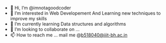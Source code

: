 - 👋 Hi, I’m @imnotagoodcoder
- 👀 I’m interested in Web Developement And Learning new techniques to improve my skills
- 🌱 I’m currently learning Data structures and algorithms
- 💞️ I’m looking to collaborate on ...
- 📫 How to reach me ... mail me @b518040@iiit-bh.ac.in

<!---
imnotagoodcoder/imnotagoodcoder is a ✨ special ✨ repository because its `README.md` (this file) appears on your GitHub profile.
You can click the Preview link to take a look at your changes.
--->

